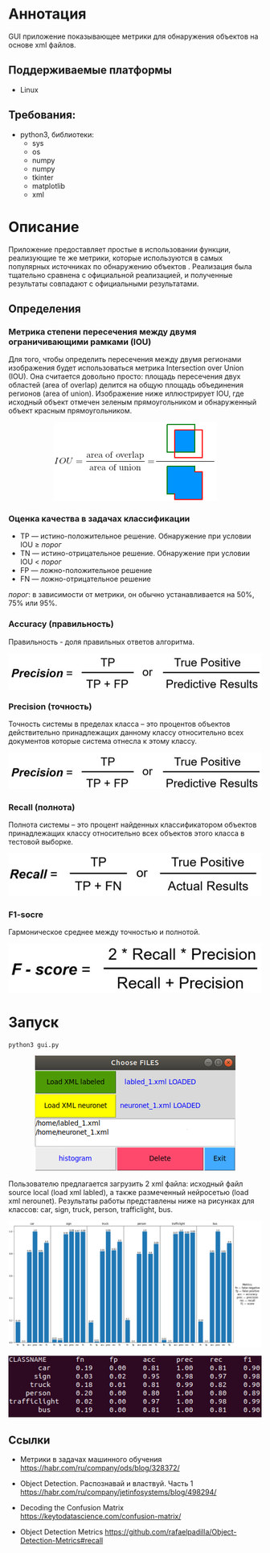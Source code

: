 # Аннотация
GUI приложение показывающее метрики для обнаружения объектов на основе xml файлов.

## Поддерживаемые платформы
* Linux 

## Требования:
* python3, библиотеки:
  * sys
  * os
  * numpy
  * numpy
  * tkinter
  * matplotlib
  * xml

# Описание
Приложение предоставляет простые в использовании функции, реализующие те же метрики, которые используются в самых популярных источниках по обнаружению объектов . Реализация была тщательно сравнена с официальной реализацией, и полученные результаты совпадают с официальными результатами.

## Определения 

### Метрика степени пересечения между двумя ограничивающими рамками (IOU)

Для того, чтобы определить пересечения между двумя регионами изображения будет использоваться метрика Intersection over Union (IOU). Она считается довольно просто: площадь пересечения двух областей (area of overlap) делится на общую площадь объединения регионов (area of union). Изображение ниже иллюстрирует IOU, где исходный объект отмечен зеленым прямоугольником и обнаруженный объект красным прямоугольником.

<p align="center">
<img src="images/iou.png"/>
</p>

### Оценка качества в задачах классификации
* TP — истино-положительное решение. Обнаружение при условии IOU ≥ _порог_  
* TN — истино-отрицательное решение. Обнаружение при условии IOU < _порог_ 
* FP — ложно-положительное решение
* FN — ложно-отрицательное решение

_порог_: в зависимости от метрики, он обычно устанавливается на 50%, 75% или 95%.

### Accuracy (правильность)

Правильность - доля правильных ответов алгоритма.

<p align="center">
<img src="images/precision.jpg" align="center"/>
</p>

### Precision (точность)
Точность системы в пределах класса – это процентов объектов действительно принадлежащих данному классу относительно всех документов которые система отнесла к этому классу. 
<p align="center">
<img src="images/precision.jpg"/>
</p>

### Recall (полнота)
Полнота системы – это процент найденных классификатором объектов принадлежащих классу относительно всех объектов этого класса в тестовой выборке.

<p align="center">
<img src="images/recall.jpg"/>
</p>

### F1-socre
Гармоническое среднее между точностью и полнотой.

<p align="center">
<img src="images/f1-score.jpg"/>
</p>

# Запуск
```
python3 gui.py
```

<p align="center">
<img src="images/1.png"/>
</p>

Пользователю предлагается загрузить 2 xml файла: исходный файл source local (load xml labled), а также размеченный нейросетью (load xml nerounet). Результаты работы представлены ниже на рисунках для классов: car, sign, truck, person, trafficlight, bus.
<p align="center">
<img src="images/2.png"/>
</p>
<p align="center">
<img src="images/3.png"/>
</p>

## Ссылки

* Метрики в задачах машинного обучения 
https://habr.com/ru/company/ods/blog/328372/

* Object Detection. Распознавай и властвуй. Часть 1 
https://habr.com/ru/company/jetinfosystems/blog/498294/

* Decoding the Confusion Matrix 
https://keytodatascience.com/confusion-matrix/

* Object Detection Metrics
https://github.com/rafaelpadilla/Object-Detection-Metrics#recall


